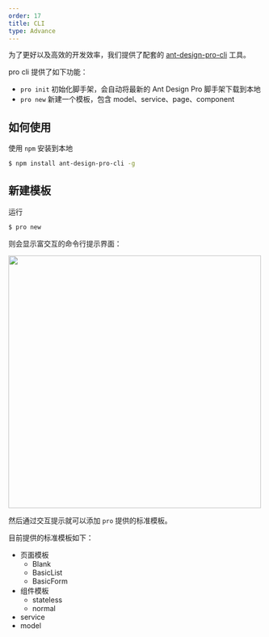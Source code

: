 ```yaml
---
order: 17
title: CLI 
type: Advance
---
```


为了更好以及高效的开发效率，我们提供了配套的 [ant-design-pro-cli](https://github.com/ant-design/ant-design-pro-cli) 工具。

pro cli 提供了如下功能：

- `pro init` 初始化脚手架，会自动将最新的 Ant Design Pro 脚手架下载到本地
- `pro new` 新建一个模板，包含 model、service、page、component

## 如何使用

使用 `npm` 安装到本地

```bash
$ npm install ant-design-pro-cli -g
```

## 新建模板

运行

```bash
$ pro new
```

则会显示富交互的命令行提示界面：

<img width="500" src="https://gw.alipayobjects.com/zos/rmsportal/jtRFEJZANqqjeoEbylhV.png" />

然后通过交互提示就可以添加 `pro` 提供的标准模板。

目前提供的标准模板如下：

- 页面模板
  - Blank
  - BasicList
  - BasicForm
- 组件模板
  - stateless
  - normal
- service
- model

